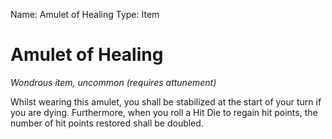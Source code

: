 Name: Amulet of Healing
Type: Item

# Amulet of Healing
_Wondrous item, uncommon (requires attunement)_

Whilst wearing this amulet, you shall be stabilized at the start of your turn if you are dying. Furthermore, when you roll a Hit Die to regain hit points, the number of hit points restored shall be doubled.